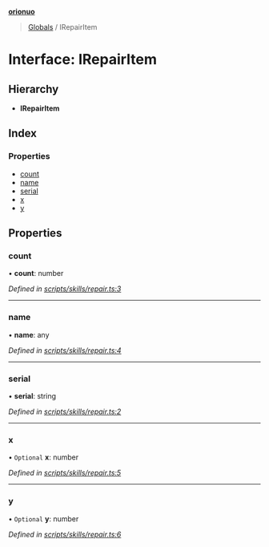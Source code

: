**[orionuo](../README.md)**

> [Globals](../globals.md) / IRepairItem

# Interface: IRepairItem

## Hierarchy

* **IRepairItem**

## Index

### Properties

* [count](irepairitem.md#count)
* [name](irepairitem.md#name)
* [serial](irepairitem.md#serial)
* [x](irepairitem.md#x)
* [y](irepairitem.md#y)

## Properties

### count

•  **count**: number

*Defined in [scripts/skills/repair.ts:3](https://github.com/msviha/orionuo/blob/9d75b1e/src/scripts/skills/repair.ts#L3)*

___

### name

•  **name**: any

*Defined in [scripts/skills/repair.ts:4](https://github.com/msviha/orionuo/blob/9d75b1e/src/scripts/skills/repair.ts#L4)*

___

### serial

•  **serial**: string

*Defined in [scripts/skills/repair.ts:2](https://github.com/msviha/orionuo/blob/9d75b1e/src/scripts/skills/repair.ts#L2)*

___

### x

• `Optional` **x**: number

*Defined in [scripts/skills/repair.ts:5](https://github.com/msviha/orionuo/blob/9d75b1e/src/scripts/skills/repair.ts#L5)*

___

### y

• `Optional` **y**: number

*Defined in [scripts/skills/repair.ts:6](https://github.com/msviha/orionuo/blob/9d75b1e/src/scripts/skills/repair.ts#L6)*
